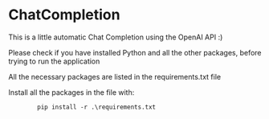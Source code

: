 # ChatCompletion
This is a little automatic Chat Completion using the OpenAI API :)

Please check if you have installed Python and all the other packages, before trying to run the application

All the necessary packages are listed in the requirements.txt file

Install all the packages in the file with:

            pip install -r .\requirements.txt
